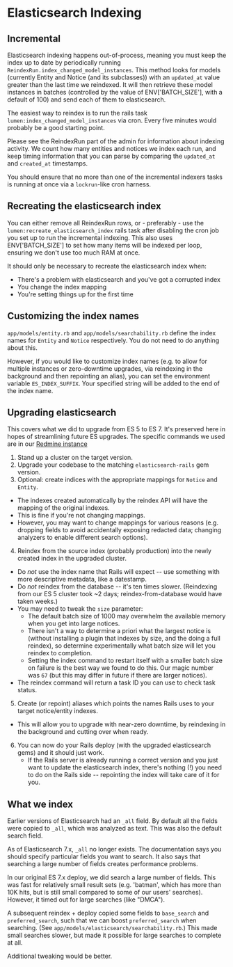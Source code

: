 # Elasticsearch Indexing

## Incremental

Elasticsearch indexing happens out-of-process, meaning you must keep the index
up to date by periodically running `ReindexRun.index_changed_model_instances`.
This method looks for models (currently Entity and Notice (and its subclasses))
with an `updated_at` value greater than the last time we reindexed.  It will
then retrieve these model instances in batches (controlled by the value of
ENV['BATCH_SIZE'], with a default of 100) and send each of them to
elasticsearch.

The easiest way to reindex is to run the rails task
`lumen:index_changed_model_instances` via cron. Every five minutes
would probably be a good starting point.

Please see the ReindexRun part of the admin for information about indexing
activity. We count how many entities and notices we index each run, and keep
timing information that you can parse by comparing the `updated_at` and
`created_at` timestamps.

You should ensure that no more than one of the incremental indexers tasks is
running at once via a `lockrun`-like cron harness.

## Recreating the elasticsearch index

You can either remove all ReindexRun rows, or - preferably - use the
`lumen:recreate_elasticsearch_index` rails task after disabling the
cron job you set up to run the incremental indexing. This also uses
ENV['BATCH_SIZE'] to set how many items will be indexed per loop, ensuring we
don't use too much RAM at once.

It should only be necessary to recreate the elasticsearch index when:

* There's a problem with elasticsearch and you've got a corrupted index
* You change the index mapping
* You're setting things up for the first time

## Customizing the index names

`app/models/entity.rb` and `app/models/searchability.rb` define the index names for `Entity` and `Notice` respectively. You do not need to do anything about this.

However, if you would like to customize index names (e.g. to allow for multiple instances or zero-downtime upgrades, via reindexing in the background and then repointing an alias), you can set the environment variable `ES_INDEX_SUFFIX`. Your specified string will be added to the end of the index name.

## Upgrading elasticsearch

This covers what we did to upgrade from ES 5 to ES 7. It's preserved here in hopes of streamlining future ES upgrades. The specific commands we used are in our [Redmine instance](https://cyber.harvard.edu/projectmanagement/issues/17194)

1. Stand up a cluster on the target version.
2. Upgrade your codebase to the matching `elasticsearch-rails` gem version.
3. Optional: create indices with the appropriate mappings for `Notice` and `Entity`.
  * The indexes created automatically by the reindex API will have the mapping of the original indexes.
  * This is fine if you're not changing mappings.
  * However, you may want to change mappings for various reasons (e.g. dropping fields to avoid accidentally exposing redacted data; changing analyzers to enable different search options).
4. Reindex from the source index (probably production) into the newly created index in the upgraded cluster.
  * Do _not_ use the index name that Rails will expect -- use something with more descriptive metadata, like a datestamp.
  * Do _not_ reindex from the database -- it's ten times slower. (Reindexing from our ES 5 cluster took ~2 days; reindex-from-database would have taken weeks.)
  * You may need to tweak the `size` parameter:
    * The default batch size of 1000 may overwhelm the available memory when you get into large notices.
    * There isn't a way to determine a priori what the largest notice is (without installing a plugin that indexes by size, and the doing a full reindex), so determine experimentally what batch size will let you reindex to completion.
    * Setting the index command to restart itself with a smaller batch size on failure is the best way we found to do this. Our magic number was `67` (but this may differ in future if there are larger notices).
  * The reindex command will return a task ID you can use to check task status.
5. Create (or repoint) aliases which points the names Rails uses to your target notice/entity indexes.
  * This will allow you to upgrade with near-zero downtime, by reindexing in the background and cutting over when ready.
6. You can now do your Rails deploy (with the upgraded elasticsearch gems) and it should just work.
   * If the Rails server is already running a correct version and you just want to update the elasticsearch index, there's nothing (!) you need to do on the Rails side -- repointing the index will take care of it for you.

## What we index

Earlier versions of Elasticsearch had an `_all` field. By default all the fields were copied to `_all`, which was analyzed as text. This was also the default search field.

As of Elasticsearch 7.x, `_all` no longer exists. The documentation says you should specify particular fields you want to search. It also says that searching a large number of fields creates performance problems.

In our original ES 7.x deploy, we did search a large number of fields. This was fast for relatively small result sets (e.g. 'batman', which has more than 10K hits, but is still small compared to some of our users' searches). However, it timed out for large searches (like "DMCA").

A subsequent reindex + deploy copied some fields to `base_search` and `preferred_search`, such that we can boost `preferred_search` when searching. (See `app/models/elasticsearch/searchability.rb`.) This made small searches slower, but made it possible for large searches to complete at all.

Additional tweaking would be better.
